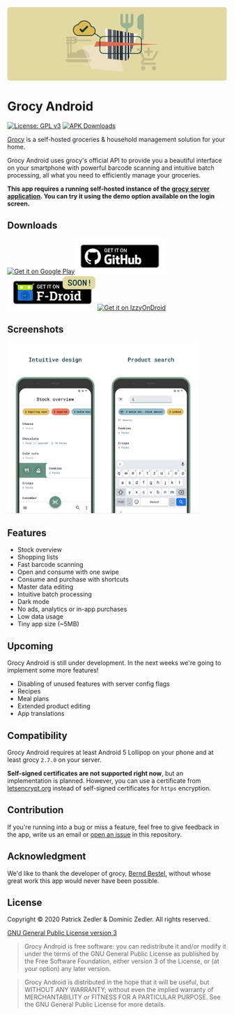 <img src="assets/header.png" />

# Grocy Android

[![License: GPL v3](https://img.shields.io/badge/License-GPLv3-blue.svg)](https://www.gnu.org/licenses/gpl-3.0)  [![APK Downloads](https://img.shields.io/github/downloads/patzly/grocy-android/total.svg?label=APK%20Downloads)](https://github.com/patzly/grocy-android/releases)

[Grocy](https://grocy.info/) is a self-hosted groceries & household management solution for your home.

Grocy Android uses grocy's official API to provide you a beautiful interface on your smartphone with powerful barcode scanning and intuitive batch processing, all what you need to efficiently manage your groceries.

**This app requires a running self-hosted instance of the [grocy server application](https://grocy.info/). You can try it using the demo option available on the login screen.**

## Downloads

<a href='https://play.google.com/store/apps/details?id=xyz.zedler.patrick.grocy'><img alt='Get it on Google Play' height="80" src='https://play.google.com/intl/en_us/badges/static/images/badges/en_badge_web_generic.png'/></a><a href='https://github.com/patzly/grocy-android/releases'><img alt='Get it on GitHub' height="80" src='assets/badge_github.png'/></a><a href='#'><img alt='Get it on F-Droid' height="80" src='assets/badge_fdroid.png'/></a><a href='https://apt.izzysoft.de/fdroid/index/apk/xyz.zedler.patrick.grocy'><img alt='Get it on IzzyOnDroid' height="80" src='https://gitlab.com/IzzyOnDroid/repo/-/raw/master/assets/IzzyOnDroid.png'/></a>

## Screenshots

<a href="#"><img src="assets/screen1.png" width="220px"/></a><a href="#"><img src="assets/screen2.png" width="220px"/></a>

## Features

* Stock overview
* Shopping lists
* Fast barcode scanning
* Open and consume with one swipe
* Consume and purchase with shortcuts
* Master data editing
* Intuitive batch processing
* Dark mode
* No ads, analytics or in-app purchases
* Low data usage
* Tiny app size (~5MB)

## Upcoming

Grocy Android is still under development. In the next weeks we're going to implement some more features!

* Disabling of unused features with server config flags
* Recipes
* Meal plans
* Extended product editing
* App translations

## Compatibility

Grocy Android requires at least Android 5 Lollipop on your phone and at least grocy `2.7.0` on your server.

**Self-signed certificates are not supported right now**, but an implementation is planned.
However, you can use a certificate from [letsencrypt.org](https://letsencrypt.org/) instead of self-signed certificates for `https` encryption.

## Contribution

If you're running into a bug or miss a feature, feel free to give feedback in the app, write us an email or [open an issue](https://github.com/patzly/grocy-android/issues/new) in this repository.

## Acknowledgment

We'd like to thank the developer of grocy, [Bernd Bestel](https://berrnd.de/), without whose great work this app would never have been possible.

## License

Copyright &copy; 2020 Patrick Zedler & Dominic Zedler. All rights reserved.

[GNU General Public License version 3](https://www.gnu.org/licenses/gpl.txt)

> Grocy Android is free software: you can redistribute it and/or modify it under the terms of the GNU General Public License as published by the Free Software Foundation, either version 3 of the License, or (at your option) any later version.

> Grocy Android is distributed in the hope that it will be useful, but WITHOUT ANY WARRANTY; without even the implied warranty of MERCHANTABILITY or FITNESS FOR A PARTICULAR PURPOSE. See the GNU General Public License for more details.
